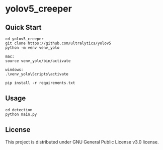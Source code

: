# yolov5_creeper

## Quick Start

```
cd yolov5_creeper
git clone https://github.com/ultralytics/yolov5
python -m venv venv_yolo

mac:
source venv_yolo/bin/activate

windows:
.\venv_yolo\Scripts\activate

pip install -r requirements.txt
```

## Usage
```
cd detection
python main.py
```
## License
This project is distributed under GNU General Public License v3.0 license.
